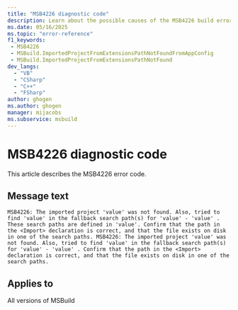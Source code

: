 ```yaml
---
title: "MSB4226 diagnostic code"
description: Learn about the possible causes of the MSB4226 build error, and get troubleshooting tips.
ms.date: 05/16/2025
ms.topic: "error-reference"
f1_keywords:
 - MSB4226
 - MSBuild.ImportedProjectFromExtensionsPathNotFoundFromAppConfig
 - MSBuild.ImportedProjectFromExtensionsPathNotFound
dev_langs:
  - "VB"
  - "CSharp"
  - "C++"
  - "FSharp"
author: ghogen
ms.author: ghogen
manager: mijacobs
ms.subservice: msbuild
---
```


# MSB4226 diagnostic code

<!-- :::ErrorDefinitionDescription::: -->
<!-- :::editable-content name="introDescription"::: -->
This article describes the MSB4226 error code.
<!-- :::editable-content-end::: -->

## Message text

<!-- :::editable-content name="messageText"::: -->
`MSB4226: The imported project 'value' was not found. Also, tried to find 'value' in the fallback search path(s) for 'value' - 'value' . These search paths are defined in 'value'. Confirm that the path in the <Import> declaration is correct, and that the file exists on disk in one of the search paths.
MSB4226: The imported project 'value' was not found. Also, tried to find 'value' in the fallback search path(s) for 'value' - 'value' . Confirm that the path in the <Import> declaration is correct, and that the file exists on disk in one of the search paths.`
<!-- :::editable-content-end::: -->
<!-- MSB4226: The imported project "{0}" was not found. Also, tried to find "{1}" in the fallback search path(s) for {2} - {3} . These search paths are defined in "{4}". Confirm that the path in the <Import> declaration is correct, and that the file exists on disk in one of the search paths.
MSB4226: The imported project "{0}" was not found. Also, tried to find "{1}" in the fallback search path(s) for {2} - {3} . Confirm that the path in the <Import> declaration is correct, and that the file exists on disk in one of the search paths. -->

<!-- :::editable-content name="postOutputDescription"::: -->
<!--
{StrBegin="MSB4226: "}LOCALIZATION: <Import> should not be localized.

{StrBegin="MSB4226: "}LOCALIZATION: <Import> should not be localized.
-->
<!-- :::editable-content-end::: -->
<!-- :::ErrorDefinitionDescription-end::: -->

## Applies to

All versions of MSBuild
